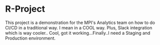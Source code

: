 # R-Project

This project is a demonstration for the MPI's Analytics team on how to do CI/CD in a traditional way. I mean in a COOL way. Plus, Slack integration which is way cooler.. Cool, got it working...Finally..I need a Staging and Production environment.
